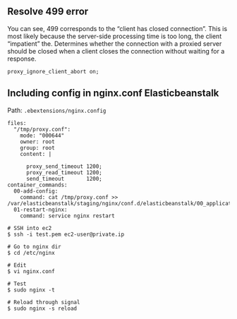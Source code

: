 ## Resolve 499 error

You can see, 499 corresponds to the “client has closed connection”. This is most likely because the server-side processing time is too long, the client “impatient” the.
Determines whether the connection with a proxied server should be closed when a client closes the connection without waiting for a response.

```nginx
proxy_ignore_client_abort on;
```


## Including config in nginx.conf Elasticbeanstalk

Path: `.ebextensions/nginx.config`

```nginx
files:
  "/tmp/proxy.conf":
    mode: "000644"
    owner: root
    group: root
    content: |

      proxy_send_timeout 1200;
      proxy_read_timeout 1200;
      send_timeout       1200;
container_commands:
  00-add-config:
    command: cat /tmp/proxy.conf >> /var/elasticbeanstalk/staging/nginx/conf.d/elasticbeanstalk/00_application.conf
  01-restart-nginx:
    command: service nginx restart
```

```
# SSH into ec2
$ ssh -i test.pem ec2-user@private.ip

# Go to nginx dir
$ cd /etc/nginx

# Edit 
$ vi nginx.conf

# Test
$ sudo nginx -t

# Reload through signal
$ sudo nginx -s reload
```
